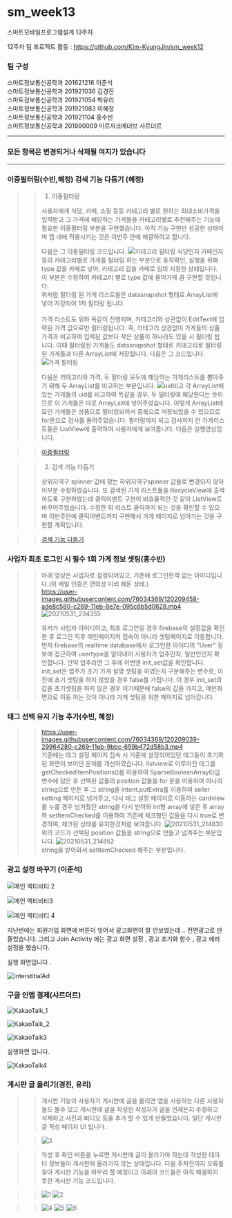 # sm_week13
스마트모바일프로그램설계 13주차

12주차 팀 프로젝트 활동 : https://github.com/Kim-KyungJin/sm_week12   




### 팀 구성   
스마트정보통신공학과 201621216 이준석   
스마트정보통신공학과 201921036 김경진   
스마트정보통신공학과 201921054 박유리   
스마트정보통신공학과 201921083 이혜정   
스마트정보통신공학과 201921104 홍수빈    
스마트정보통신공학과 201990009 미르자크메더브 사르더르    

   ***   
### 모든 항목은 변경되거나 삭제될 여지가 있습니다   
   ***   

### 이중필터링(수빈,혜정) 검색 기능 다듬기 (혜정)
>
>> 1. 이중필터링
>>
>> 사용자에게 식당, 카페, 쇼핑 등등 카테고리 별로 원하는 최대소비가격을 입력받고 그 가격에 해당하는 가게들을 카테고리별로 추천해주는 기능에 필요한 이중필터링 부분을 구현했습니다. 
>> 아직 기능 구현만 성공한 상태이며 앱 내에 적용시키는 것은 이번주 안에 해결하려고 합니다.
>>
>> 다음은 그 이중필터링 코드입니다.
>>![카테고리 필터링](https://user-images.githubusercontent.com/79883808/120185149-cac2d000-c24c-11eb-8889-0dcce3031892.PNG)
>> 식당인지 카페인지 등의 카테고리별로 가게를 필터링 하는 부분으로 동작확인, 실행을 위해 type 값을 카페로 넣어, 카테고리 값을 카페로 임의 지정한 상태입니다. 
>> 이 부분은 수정하여 카테고리 별로 type 값에 들어가게 끔 구현할 것입니다. <br>
>> 위처럼 필터링 된 가게 리스트들은 datasnapshot 형태로 ArrayList에 넣어 저장되어 1차 필터링 됩니다. <br><br>
>> 가격 리스트도 위와 똑같이 진행되며, 카테고리와 상관없이 EditText에 입력된 가격 값으로만 필터링됩니다.
>> 즉, 카테고리 상관없이 가게들의 상품 가격과 비교하여 입력된 값보다 작은 상품이 하나라도 있을 시 필터링 됩니다.
>> 이때 필터링된 가게들도 datasnapshot 형태로 카테고리로 필터링된 가게들과 다른 ArrayList에 저장됩니다.
>> 다음은 그 코드입니다. 
>> ![가격 필터링](https://user-images.githubusercontent.com/79883808/120187316-98ff3880-c24f-11eb-8a16-55c4916135bb.PNG)
>> 
>> 다음은 카테고리와 가격, 두 필터링 모두에 해당하는 가게리스트를 뽑아주기 위해 두 ArrayList를 비교하는 부분입니다.
>> ![uid비교](https://user-images.githubusercontent.com/79883808/120187845-512ce100-c250-11eb-84c9-43a0647368eb.PNG) 
>> 각 ArrayList에 있는 가게들의 uid를 비교하여 똑같을 경우, 두 필터링에 해당한다는 뜻이므로 이 가게들은 따로 ArrayLsit에 넣어주었습니다.
>> 이렇게 ArrayList에 모인 가게들은 상품으로 필터링되어서 중복으로 저장되었을 수 있으므로 for문으로 검사를 돌려주었습니다.
>> 필터링까지 되고 검사까지 한 가게리스트들은 ListView에 출력하여 사용자에게 보여줍니다.
>> 다음은 실행영상입니다.

>>[이중필터링](https://user-images.githubusercontent.com/79883808/120190377-7c64ff80-c253-11eb-96f2-f983246d39b5.mp4)

>> 2. 검색 기능 다듬기
>>
>> 상위지역구 spinner 값에 맞는 하위지역구spinner 값들로 변경되지 않아 이부분 수정하였습니다. 
>> 또 검색된 가게 리스트들을 RecycleView에 출력하도록 구현하였는데 클릭이벤트 구현이 비효율적인 것 같아 ListView로 바꾸어주었습니다.
>> 수정한 뒤 리스트 클릭까지 되는 것을 확인할 수 있으며 이번주안에 클릭이벤트까지 구현해서 가게 페이지로 넘어가는 것을 구현할 계획입니다.

>> [검색 기능 다듬기](https://user-images.githubusercontent.com/79883808/120192145-ca7b0280-c255-11eb-9aec-309dffb5c395.mp4)


### 사업자 최초 로그인 시 필수 1회 가게 정보 셋팅(홍수빈)
>
>> 아래 영상은 사업자로 설정되어있고, 기존에 로그인한적 없는 아이디입니다.(이 메일 인증은 편의상 미리 해둔 상태.) <br>
>> https://user-images.githubusercontent.com/76034369/120209458-ade8c580-c269-11eb-8e7e-095c8b5d0628.mp4 <br>
>> ![20210531_234355](https://user-images.githubusercontent.com/76034369/120210539-d7eeb780-c26a-11eb-8c14-a5b961299cfe.png)
>> 
>> 유저가 사업자 아이디이고, 최초 로그인일 경우 firebase의 설정값을 확인한 후 로그인 직후 메인페이지의 접속이 아니라 셋팅페이지로 이동합니다.  <br>
>> 먼저 firebase의 realtime database에서 로그인한 아이디의 "User" 정보에 접근하여 usertype을 알아내어 사용자가 업주인지, 일반인인지 확인합니다. 만약 업주라면 그 후에 이번엔 init_set값을 확인합니다. init_set은 업주가 초기 가게 설명 셋팅을 하였는지 구분해주는 변수로, 이전에 초기 셋팅을 하지 않았을 경우 false를 가집니다. 이 경우 init_set의 값을 초기셋팅을 하지 않은 경우 이기때문에 false의 값을 가지고, 메인화면으로 이동 하는 것이 아니라 가게 셋팅을 위한 페이지로 넘어갑니다.



### 태그 선택 유지 기능 추가(수빈, 혜정)
>
>> https://user-images.githubusercontent.com/76034369/120209039-29964280-c269-11eb-9bbc-659b472d58b3.mp4 <br>
>> 기존에는 태그 설정 페이지 접속 시 기존에 설정되어있던 태그들이 초기화된 화면이 보이던 문제를 개선하였습니다. listview로 이루어진 태그를 getCheckedItemPositions()를 이용하여 SparseBooleanArray타입 변수에 담은 후 선택된 값들의 position 값들을 for 문을 이용하여 하나의 string으로 만든 후 그 string을 intent.putExtra를 이용하여 seller setting 페이지로 넘겨주고, 다시 태그 설정 페이지로 이동하는 cardview를 누를 경우 넘겨줬던 string을 다시 받아와 int형 array에 넣은 후 array와 setItemChecked를 이용하여 기존에 체크했던 값들을 다시 true로 변경하여, 체크된 상태를 유지한것처럼 보여줍니다.
>> ![20210531_214830](https://user-images.githubusercontent.com/76034369/120195703-0a43e900-c25a-11eb-8458-e73c65e8d2f5.png)<br>
>>위의 코드가 선택된 position 값들을 string으로 만들고 넘겨주는 부분입니다.
>>![20210531_214852](https://user-images.githubusercontent.com/76034369/120195860-2d6e9880-c25a-11eb-9d9e-e1b69ad7b862.png)<br>
>>string을 받아와서 setItemChecked 해주는 부분입니다.

### 광고 설정 바꾸기 (이준석)

![메인 엑티비티 2](https://user-images.githubusercontent.com/79889548/120197278-c2be5c80-c25b-11eb-80b8-f0ee628050c7.PNG)

![메인 엑티비티3](https://user-images.githubusercontent.com/79889548/120197287-c3ef8980-c25b-11eb-8515-f0c93e37bde0.PNG)

![메인 엑티비티 4](https://user-images.githubusercontent.com/79889548/120197291-c4882000-c25b-11eb-8198-c960b8b7db10.PNG)


지난번에는 회원가입 화면에 버튼이 잇어서 광고화면이 잘 안보였는데 .. 전면광고로 만들었습니다.
그리고 Join Activity 에는 광고 화면 설정 , 광고 초기화 함수 , 광고 에러 설정을 했습니다. 

실행 화면입니다 .

![interstitialAd](https://user-images.githubusercontent.com/79889548/120197294-c4882000-c25b-11eb-9514-64c6a77f2afb.PNG)

### 구글 인앱 결제(샤르더르)

![KakaoTalk_1](https://user-images.githubusercontent.com/79889548/120198824-85f36500-c25d-11eb-9e60-432d503e978c.png)

![KakaoTalk_2](https://user-images.githubusercontent.com/79889548/120198830-87bd2880-c25d-11eb-969e-39abfad1eace.png)

![KakaoTalk3](https://user-images.githubusercontent.com/79889548/120198832-87bd2880-c25d-11eb-9937-f992152934d7.png)

실행화면 입니다. 

![KakaoTalk4](https://user-images.githubusercontent.com/79889548/120198834-8855bf00-c25d-11eb-8043-86db43ef1906.png)

### 게시판 글 올리기(경진, 유리)
>> 게시판 기능이 사용자가 게시판에 글을 올리면 앱을 사용하는 다른 사용자들도 볼수 있고 게시판에 글을 작성한 작성자가 글을 언제든지 수정하고 삭제하고 사진과 비디오 등을 추가 할 수 있게 만들었습니다. 
>> 일단 게시판 글 작성 페이지 UI 입니다.
>
>> ![3](https://user-images.githubusercontent.com/79883558/120207581-94df1500-c267-11eb-9c31-17ff0428b5b1.png)

>> 작성 후 확인 버튼을 누르면 게시판에 글이 올라가야 하는데 작성한 데이터 정보들이 게시판에 올라가지 않는 상태입니다.
>> 다음 주차전까지 오류를 찾아 게시판 기능을 마무리 할 예정이고 아래의 코드들은 아직 해결하지 못한 게시판 기능 코드입니다.

>> ![1](https://user-images.githubusercontent.com/79883558/120208622-a70d8300-c268-11eb-9edf-448ff32f6585.png) ![2](https://user-images.githubusercontent.com/79883558/120208630-aa087380-c268-11eb-89cd-7881cfe64e79.png)

>> ![4](https://user-images.githubusercontent.com/79883558/120208648-af65be00-c268-11eb-8cce-041b2f92a7c9.png) ![5](https://user-images.githubusercontent.com/79883558/120208659-b2f94500-c268-11eb-9e51-1ac32e9e6c68.png) ![6](https://user-images.githubusercontent.com/79883558/120208705-c1476100-c268-11eb-98ea-6d1abe0531ff.png)






